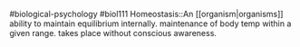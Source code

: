 #biological-psychology #biol111 
Homeostasis::An [[organism|organisms]] ability to maintain equilibrium internally. maintenance of body temp within a given range. takes place without conscious awareness.
<!--SR:!2024-10-04,2,230-->